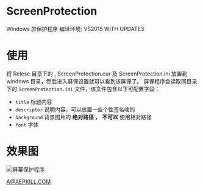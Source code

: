 # ScreenProtection

Windows 屏保护程序
编译环境: VS2015 WITH UPDATE3

# 使用
将 Relese 目录下的 , ScreenProtection.cur 及 ScreenProtection.ini 放置到 windows 目录，然后进入屏保设置就可以看到该屏保了。
屏保程序会读取同目录下的 `ScreenProtection.ini` 文件，该文件包含以下可配置字段：
- `title` 标题内容
- `descriptor` 说明内容，可以放置一些个性签名啥的
- `background` 背景图片的 **绝对路径** ， **不可以** 使用相对路径
- `font` 字体

# 效果图
![屏幕保护程序](https://github.com/AepKill/ScreenProtection/blob/master/Picture/result.png?raw=true)

A@AEPKILL.COM

